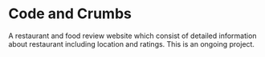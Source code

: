 # Code and Crumbs
A restaurant and food review website which consist of detailed information about restaurant including location and ratings. This is an ongoing project.
